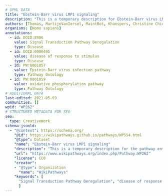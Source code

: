 ```yaml
---
# GPML DATA
title: "Ebstein-Barr virus LMP1 signaling"
description: "This is a temporary description for Ebstein-Barr virus LMP1 signaling"
authors: [Thomas, MartijnVanIersel, MaintBot, Khanspers, Christine Chichester, AlexanderPico, Zari, Mkutmon, Roelod, Eweitz]
organisms: [Homo sapiens]
annotations:
  - id: DOID:8406
    value: Signal Transduction Pathway Deregulation
    type: Disease
  - id: DOID:0000405
    value: disease of response to stimulus
    type: Disease
  - id: PW:0001057
    value: Epstein-Barr virus infection pathway
    type: Pathway Ontology
  - id: PW:0001059
    value: oxidative phosphorylation pathway
    type: Pathway Ontology
# ADDITIONAL DATA
last-edited: 2021-05-09
communities: []
wpid: "WP262"
# STRUCTURED METADATA FOR SEO
seo:
  type: CreativeWork
schema-jsonld:
  - "@context": https://schema.org/
    "@id": https://wikipathways.github.io/pathways/WP554.html
    "@type": Dataset
    "name": "Ebstein-Barr virus LMP1 signaling"
    "description": "This is a temporary description for the pathway entitled: Ebstein-Barr virus LMP1 signaling"
    "url": "https://www.wikipathways.org/index.php/Pathway:WP262"
    "license": CC0
    "creator":
    - "@type": Organization
      "name": "WikiPathways"
    "keywords": [
      "Signal Transduction Pathway Deregulation", "disease of response to stimulus", "Epstein-Barr virus infection pathway", "oxidative phosphorylation pathway",
      ]
---
```

